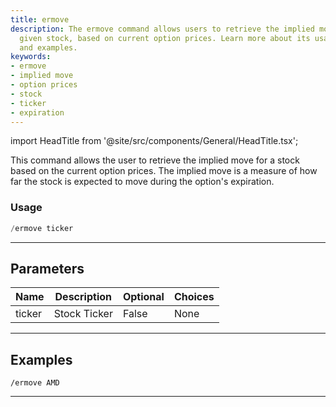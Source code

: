 ```yaml
---
title: ermove
description: The ermove command allows users to retrieve the implied move for any
  given stock, based on current option prices. Learn more about its usage, parameters,
  and examples.
keywords:
- ermove
- implied move
- option prices
- stock
- ticker
- expiration
---
```


import HeadTitle from '@site/src/components/General/HeadTitle.tsx';

<HeadTitle title="ermove - Duediligence - Telegram - Reference | OpenBB Bot Docs" />

This command allows the user to retrieve the implied move for a stock based on the current option prices. The implied move is a measure of how far the stock is expected to move during the option's expiration.

### Usage

```python wordwrap
/ermove ticker
```

---

## Parameters

| Name | Description | Optional | Choices |
| ---- | ----------- | -------- | ------- |
| ticker | Stock Ticker | False | None |


---

## Examples

```
/ermove AMD
```

---
